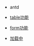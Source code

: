 
* antd
 
 * [table功能](antd/basic/Table.md)
 * [form功能](antd/basic/Form.md)
 * [加载中](antd/basic/LOADING.md)
